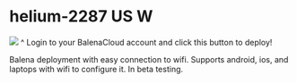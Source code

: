 # helium-2287 US W

[![](https://www.balena.io/deploy.png)](https://dashboard.balena-cloud.com/deploy?repoUrl=https://github.com/bottxrnife/helium-2287-w)
^ Login to your BalenaCloud account and click this button to deploy!


Balena deployment with easy connection to wifi. Supports android, ios, and laptops with wifi to configure it. In beta testing.

